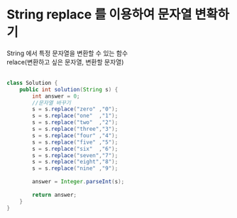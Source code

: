 <h1>String replace 를 이용하여 문자열 변확하기</h1>
String 에서 특정 문자열을 변환할 수 있는 함수<br>
relace(변환하고 싶은 문자열, 변환할 문자열)<br><br>



```java
class Solution {
    public int solution(String s) {
        int answer = 0;
        //문자열 바꾸기
        s = s.replace("zero" ,"0");
        s = s.replace("one"  ,"1");
        s = s.replace("two"  ,"2");
        s = s.replace("three","3");
        s = s.replace("four" ,"4");
        s = s.replace("five" ,"5");
        s = s.replace("six"  ,"6");
        s = s.replace("seven","7");
        s = s.replace("eight","8");
        s = s.replace("nine" ,"9");
       
        answer = Integer.parseInt(s);
        
        return answer;
    }
}
```
